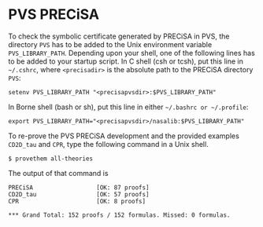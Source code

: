 PVS PRECiSA 
==

To check the symbolic certificate generated by PRECiSA in PVS, the directory
`PVS` has to be added to the Unix environment variable
`PVS_LIBRARY_PATH`.  Depending upon your shell, one of the following lines
has to be added to your startup script.  In C shell (csh or tcsh), put this line in
`~/.cshrc`, where `<precisadir>` is the absolute path to the PRECiSA
directory `PVS`:

~~~
setenv PVS_LIBRARY_PATH "<precisapvsdir>:$PVS_LIBRARY_PATH"
~~~

In Borne shell (bash or sh), put this line in either `~/.bashrc or ~/.profile`:

~~~
export PVS_LIBRARY_PATH="<precisapvsdir>/nasalib:$PVS_LIBRARY_PATH"
~~~

To re-prove the PVS PRECiSA development and the provided examples `CD2D_tau`
and `CPR`, type the following command in a Unix shell.

```
$ provethem all-theories
```

The output of that command is

```
PRECiSA                  [OK: 87 proofs]
CD2D_tau                 [OK: 57 proofs]
CPR                      [OK: 8 proofs]

*** Grand Total: 152 proofs / 152 formulas. Missed: 0 formulas.
```
